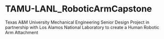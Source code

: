 # TAMU-LANL_RoboticArmCapstone
Texas A&amp;M University Mechanical Engineering Senior Design Project in partnership with Los Alamos National Laboratory to create a Human Robotic Arm Attachment
